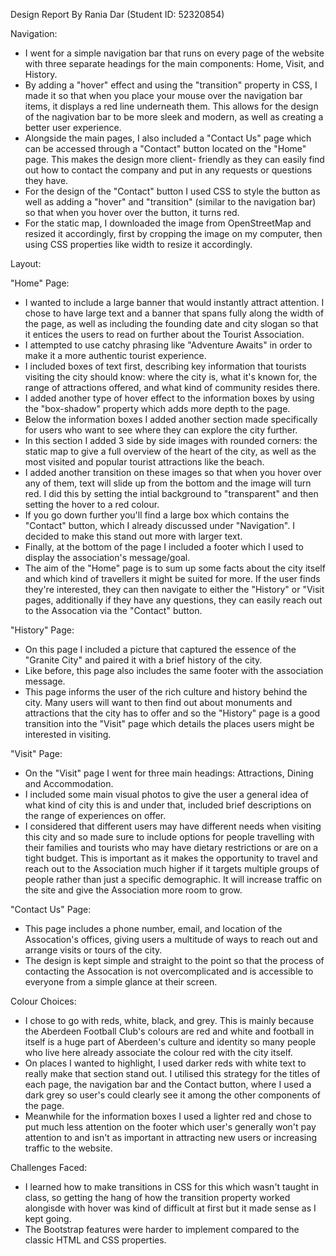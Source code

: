 Design Report
By Rania Dar (Student ID: 52320854)

Navigation: 
- I went for a simple navigation bar that runs on every page of the website with three separate headings for the main components: Home, Visit, and History.
- By adding a "hover" effect and using the "transition" property in CSS, I made it so that when you place your mouse over the navigation bar items, it displays a red line
  underneath them. This allows for the design of the nagivation bar to be more sleek and modern, as well as creating a better user experience.
- Alongside the main pages, I also included a "Contact Us" page which can be accessed through a "Contact" button located on the "Home" page. This makes the design more client-
  friendly as they can easily find out how to contact the company and put in any requests or questions they have.
- For the design of the "Contact" button I used CSS to style the button as well as adding a "hover" and "transition" (similar to the navigation bar) so that when you hover
  over the button, it turns red.
- For the static map, I downloaded the image from OpenStreetMap and resized it accordingly, first by cropping the image on my computer, then using CSS properties like width to
  resize it accordingly.

Layout:

"Home" Page:
- I wanted to include a large banner that would instantly attract attention. I chose to have large text and a banner that spans fully along the width of the page, as well as
  including the founding date and city slogan so that it entices the users to read on further about the Tourist Association.
- I attempted to use catchy phrasing like "Adventure Awaits" in order to make it a more authentic tourist experience.
- I included boxes of text first, describing key information that tourists visiting the city should know: where the city is, what it's known for, the range of attractions
  offered, and what kind of community resides there.
- I added another type of hover effect to the information boxes by using the "box-shadow" property which adds more depth to the page.
- Below the information boxes I added another section made specifically for users who want to see where they can explore the city further.
- In this section I added 3 side by side images with rounded corners: the static map to give a full overview of the heart of the city, as well as the most visited and popular
  tourist attractions like the beach.
- I added another transition on these images so that when you hover over any of them, text will slide up from the bottom and the image will turn red. I did this by setting
  the intial background to "transparent" and then setting the hover to a red colour.
- If you go down further you'll find a large box which contains the "Contact" button, which I already discussed under "Navigation". I decided to make this stand out more
  with larger text.
- Finally, at the bottom of the page I included a footer which I used to display the association's message/goal.
- The aim of the "Home" page is to sum up some facts about the city itself and which kind of travellers it might be suited for more. If the user finds they're interested,
  they can then navigate to either the "History" or "Visit pages, additionally if they have any questions, they can easily reach out to the Assocation via the "Contact"
  button.

"History" Page:
- On this page I included a picture that captured the essence of the "Granite City" and paired it with a brief history of the city.
- Like before, this page also includes the same footer with the association message.
- This page informs the user of the rich culture and history behind the city. Many users will want to then find out about monuments and attractions that the city has to offer
  and so the "History" page is a good transition into the "Visit" page which details the places users might be interested in visiting.

"Visit" Page: 
- On the "Visit" page I went for three main headings: Attractions, Dining and Accommodation.
- I included some main visual photos to give the user a general idea of what kind of city this is and under that, included brief descriptions on the range of experiences on
  offer.
- I considered that different users may have different needs when visiting this city and so made sure to include options for people travelling with their families and
  tourists who may have dietary restrictions or are on a tight budget. This is important as it makes the opportunity to travel and reach out to the Association much higher
  if it targets multiple groups of people rather than just a specific demographic. It will increase traffic on the site and give the Association more room to grow.

"Contact Us" Page:
- This page includes a phone number, email, and location of the Assocation's offices, giving users a multitude of ways to reach out and arrange visits or tours of the city.
- The design is kept simple and straight to the point so that the process of contacting the Assocation is not overcomplicated and is accessible to everyone from a simple
  glance at their screen.

Colour Choices:

- I chose to go with reds, white, black, and grey. This is mainly because the Aberdeen Football Club's colours are red and white and football in itself is a huge part of
  Aberdeen's culture and identity so many people who live here already associate the colour red with the city itself.
- On places I wanted to highlight, I used darker reds with white text to really make that section stand out. I utilised this strategy for the titles of each page, the
  navigation bar and the Contact button, where I used a dark grey so user's could clearly see it among the other components of the page.
- Meanwhile for the information boxes I used a lighter red and chose to put much less attention on the footer which user's generally won't pay attention to and isn't as
  important in attracting new users or increasing traffic to the website.

Challenges Faced:

- I learned how to make transitions in CSS for this which wasn't taught in class, so getting the hang of how the transition property worked alongisde with hover was kind of
  difficult at first but it made sense as I kept going.
- The Bootstrap features were harder to implement compared to the classic HTML and CSS properties.
